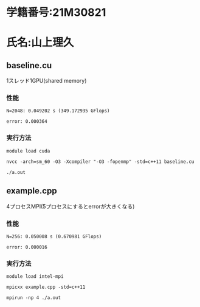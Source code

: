 # 学籍番号:21M30821
# 氏名:山上理久

## baseline.cu
1スレッド1GPU(shared memory)

### 性能
```
N=2048: 0.049202 s (349.172935 GFlops)

error: 0.000364
```


### 実行方法
```
module load cuda

nvcc -arch=sm_60 -O3 -Xcompiler "-O3 -fopenmp" -std=c++11 baseline.cu 

./a.out
```



## example.cpp
4プロセスMPI(5プロセスにするとerrorが大きくなる)

### 性能
```
N=256: 0.050008 s (0.670981 GFlops)

error: 0.000016
```


### 実行方法
```
module load intel-mpi

mpicxx example.cpp -std=c++11

mpirun -np 4 ./a.out
```